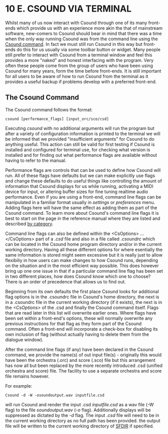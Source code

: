 # 10 E. CSOUND VIA TERMINAL

Whilst many of us now interact with Csound through one of its many
front-ends which provide us with an experience more akin the that of
mainstream software, new-comers to Csound should bear in mind that there
was a time when the only way running Csound was from the command line
using the [Csound
command](https://csound.com/docs/manual/CommandTop.html). In fact we
must still run Csound in this way but front-ends do this for us usually
via some toolbar button or widget. Many people still prefer to interact
with Csound from a terminal window and feel this provides a more
"naked" and honest interfacing with the program. Very often these
people come from the group of users who have been using Csound for many
years, form the time before front-ends. It is still important for all
users to be aware of how to run Csound from the terminal as it provides
a useful backup if problems develop with a preferred front-end.

## The Csound Command

The Csound command follows the format:

    csound [performance_flags] [input_orc/sco/csd]

Executing _csound_ with no additional arguments will run the program
but after a variety of configuration information is printed to the
terminal we will be informed that we provided "insufficient arguments"
for Csound to do anything useful. This action can still be valid for
first testing if Csound is installed and configured for terminal use,
for checking what version is installed and for finding out what
performance flags are available without having to refer to the manual.

Performance flags are controls that can be used to define how Csound
will run. All of these flags have defaults but we can make explicitly
use flags and change these defaults to do useful things like controlling
the amount of information that Csound displays for us while running,
activating a MIDI device for input, or altering buffer sizes for fine
tuning realtime audio performance. Even if you are using a front-end,
command line flags can be manipulated in a familiar format usually in
_settings_ or _preferences_ menu. Adding flags here will have the
same effect as adding them as part of the Csound command. To learn more
about Csound\'s command line flags it is best to start on the page in
the reference manual where they are listed and described
[by category](https://csound.com/docs/manual/CommandFlagsCategory.html).

Command line flags can also be defined within the \<CsOptions\> ...
\</CsOptions\> part of a _.csd_ file and also in a file called _.csoundrc_
which can be located in the Csound home program directory and/or in the
current working directory. Having all these different options for where
esentially the same information is stored might seem excessive but it is
really just to allow flexibiliy in how users can make changes to how
Csound runs, depending on the situation and in the most efficient way
possible. This does however bring up one one issue in that if a
particular command line flag has been set in two different places, how
does Csound know which one to choose? There is an order of precedence
that allows us to find out.

Beginning from its own defaults the first place Csound looks for
additional flag options is in the .csoundrc file in Csound's home
directory, the next is in a .csoundrc file in the current working
directory (if it exists), the next is in the _\<CsOptions\>_ of the .csd
and finally the Csound command itself. Flags that are read later in this
list will overwrite earlier ones. Where flags have been set within a
front-end's options, these will normally overwrite any previous
instructions for that flag as they form part of the Csound command.
Often a front-end will incorporate a check-box for disabling its own
inclusion of flag (without actually having to delete them from the
dialogue window).

After the command line flags (if any) have been declared in the Csound
command, we provide the name(s) of out input file(s) - originally this
would have been the orchestra (.orc) and score (.sco) file but this
arrangement has now all but been replaced by the more recently
introduced .csd (unified orchestra and score) file. The facility to use
a separate orchestra and score file remains however.

For example:

    Csound -d -W -osoundoutput.wav inputfile.csd

will run Csound and render the input .csd _inputfile.csd_ as a wav
file (_-W_ flag) to the file _soundoutput.wav_ (_-o_ flag).
Additionally displays will be suppressed as dictated by the _-d_ flag.
The input _.csd_ file will need to be in the current working directory as
no full path has been provided. the output file will be written to the
current working directory of
[SFDIR](https://csound.com/docs/manual/CommandEnvironment.html) if
specified.

